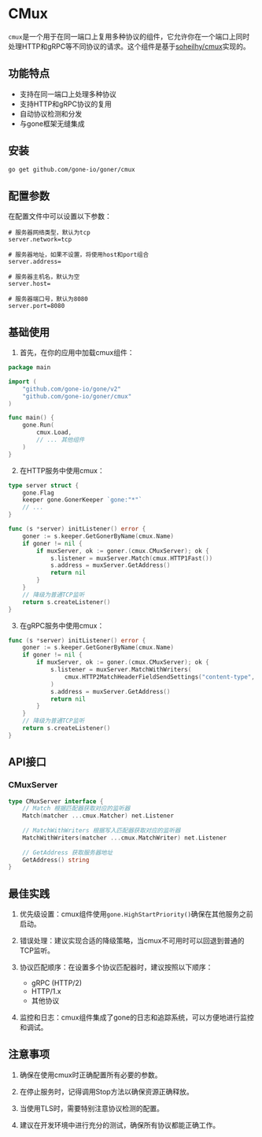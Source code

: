 # CMux

`cmux`是一个用于在同一端口上复用多种协议的组件，它允许你在一个端口上同时处理HTTP和gRPC等不同协议的请求。这个组件是基于[soheilhy/cmux](https://github.com/soheilhy/cmux)实现的。

## 功能特点

- 支持在同一端口上处理多种协议
- 支持HTTP和gRPC协议的复用
- 自动协议检测和分发
- 与gone框架无缝集成

## 安装

```bash
go get github.com/gone-io/goner/cmux
```

## 配置参数

在配置文件中可以设置以下参数：

```properties
# 服务器网络类型，默认为tcp
server.network=tcp

# 服务器地址，如果不设置，将使用host和port组合
server.address=

# 服务器主机名，默认为空
server.host=

# 服务器端口号，默认为8080
server.port=8080
```

## 基础使用

1. 首先，在你的应用中加载cmux组件：

```go
package main

import (
    "github.com/gone-io/gone/v2"
    "github.com/gone-io/goner/cmux"
)

func main() {
    gone.Run(
        cmux.Load,
        // ... 其他组件
    )
}
```

2. 在HTTP服务中使用cmux：

```go
type server struct {
    gone.Flag
    keeper gone.GonerKeeper `gone:"*"`
    // ...
}

func (s *server) initListener() error {
    goner := s.keeper.GetGonerByName(cmux.Name)
    if goner != nil {
        if muxServer, ok := goner.(cmux.CMuxServer); ok {
            s.listener = muxServer.Match(cmux.HTTP1Fast())
            s.address = muxServer.GetAddress()
            return nil
        }
    }
    // 降级为普通TCP监听
    return s.createListener()
}
```

3. 在gRPC服务中使用cmux：

```go
func (s *server) initListener() error {
    goner := s.keeper.GetGonerByName(cmux.Name)
    if goner != nil {
        if muxServer, ok := goner.(cmux.CMuxServer); ok {
            s.listener = muxServer.MatchWithWriters(
                cmux.HTTP2MatchHeaderFieldSendSettings("content-type", "application/grpc"),
            )
            s.address = muxServer.GetAddress()
            return nil
        }
    }
    // 降级为普通TCP监听
    return s.createListener()
}
```

## API接口

### CMuxServer

```go
type CMuxServer interface {
    // Match 根据匹配器获取对应的监听器
    Match(matcher ...cmux.Matcher) net.Listener
    
    // MatchWithWriters 根据写入匹配器获取对应的监听器
    MatchWithWriters(matcher ...cmux.MatchWriter) net.Listener
    
    // GetAddress 获取服务器地址
    GetAddress() string
}
```

## 最佳实践

1. 优先级设置：cmux组件使用`gone.HighStartPriority()`确保在其他服务之前启动。

2. 错误处理：建议实现合适的降级策略，当cmux不可用时可以回退到普通的TCP监听。

3. 协议匹配顺序：在设置多个协议匹配器时，建议按照以下顺序：
   - gRPC (HTTP/2)
   - HTTP/1.x
   - 其他协议

4. 监控和日志：cmux组件集成了gone的日志和追踪系统，可以方便地进行监控和调试。

## 注意事项

1. 确保在使用cmux时正确配置所有必要的参数。

2. 在停止服务时，记得调用Stop方法以确保资源正确释放。

3. 当使用TLS时，需要特别注意协议检测的配置。

4. 建议在开发环境中进行充分的测试，确保所有协议都能正确工作。